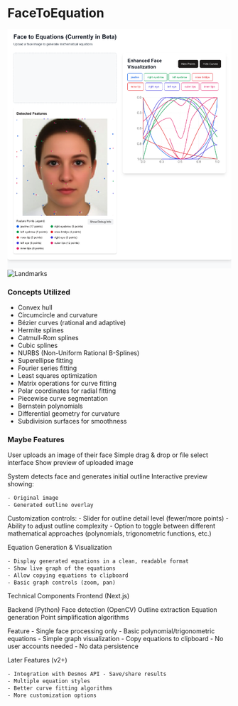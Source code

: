 # FaceToEquation

![Image](ss.png)
![Landmarks](landmarks.png)

### Concepts Utilized
- Convex hull
- Circumcircle and curvature
- Bézier curves (rational and adaptive)
- Hermite splines
- Catmull-Rom splines
- Cubic splines
- NURBS (Non-Uniform Rational B-Splines)
- Superellipse fitting
- Fourier series fitting
- Least squares optimization
- Matrix operations for curve fitting
- Polar coordinates for radial fitting
- Piecewise curve segmentation
- Bernstein polynomials
- Differential geometry for curvature
- Subdivision surfaces for smoothness

### Maybe Features
User uploads an image of their face
Simple drag & drop or file select interface
Show preview of uploaded image

System detects face and generates initial outline
Interactive preview showing:

    - Original image
    - Generated outline overlay

Customization controls:
    - Slider for outline detail level (fewer/more points)
    - Ability to adjust outline complexity
    - Option to toggle between different mathematical approaches (polynomials, trigonometric functions, etc.)


Equation Generation & Visualization

    - Display generated equations in a clean, readable format
    - Show live graph of the equations
    - Allow copying equations to clipboard
    - Basic graph controls (zoom, pan)

Technical Components
Frontend (Next.js)


Backend (Python)
Face detection (OpenCV)
Outline extraction
Equation generation
Point simplification algorithms


Feature 
    - Single face processing only
    - Basic polynomial/trigonometric equations
    - Simple graph visualization
    - Copy equations to clipboard
    - No user accounts needed
    - No data persistence

Later Features (v2+)

    - Integration with Desmos API - Save/share results
    - Multiple equation styles
    - Better curve fitting algorithms
    - More customization options